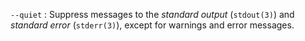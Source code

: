 `--quiet`
: Suppress messages to the _standard output_ (`stdout(3)`) and
  _standard error_ (`stderr(3)`), except for warnings and error
  messages.
